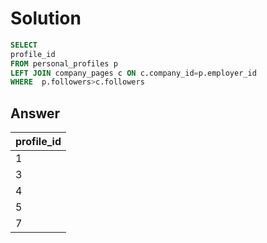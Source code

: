 # Solution
``` sql
SELECT
profile_id
FROM personal_profiles p
LEFT JOIN company_pages c ON c.company_id=p.employer_id
WHERE  p.followers>c.followers
```

## Answer
|profile_id|
|--|
|1|
|3|
|4|
|5|
|7|
